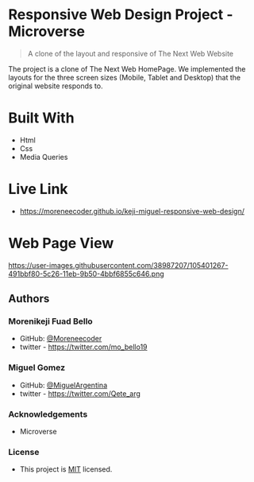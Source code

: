 # Responsive Web Design Project - Microverse

> A clone of the layout and responsive of The Next Web Website

The project is a clone of The Next Web HomePage. We implemented the 
layouts for the three screen sizes (Mobile, Tablet and Desktop) that the original website responds to.

# Built With

* Html
* Css
* Media Queries

# Live Link

* https://moreneecoder.github.io/keji-miguel-responsive-web-design/

# Web Page View


https://user-images.githubusercontent.com/38987207/105401267-491bbf80-5c26-11eb-9b50-4bbf6855c646.png



## Authors

### Morenikeji Fuad Bello
* GitHub: [@Moreneecoder](https://github.com/Moreneecoder)
* twitter - https://twitter.com/mo_bello19

### Miguel Gomez
* GitHub: [@MiguelArgentina](https://github.com/MiguelArgentina)
* twitter - https://twitter.com/Qete_arg

### Acknowledgements
* Microverse

### License
* This project is [MIT](lic.url) licensed.
